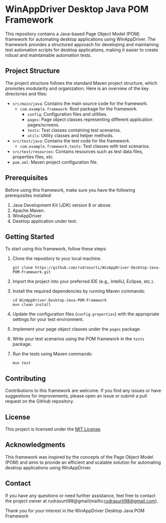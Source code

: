 # WinAppDriver Desktop Java POM Framework

This repository contains a Java-based Page Object Model (POM) framework for automating desktop applications using WinAppDriver. The framework provides a structured approach for developing and maintaining test automation scripts for desktop applications, making it easier to create robust and maintainable automation tests.

## Project Structure

The project structure follows the standard Maven project structure, which promotes modularity and organization. Here is an overview of the key directories and files:

- `src/main/java`: Contains the main source code for the framework.
  - `com.example.framework`: Root package for the framework.
    - `config`: Configuration files and utilities.
    - `pages`: Page object classes representing different application pages/screens.
    - `tests`: Test classes containing test scenarios.
    - `utils`: Utility classes and helper methods.
- `src/test/java`: Contains the test code for the framework.
  - `com.example.framework.tests`: Test classes with test scenarios.
- `src/test/resources`: Contains resources such as test data files, properties files, etc.
- `pom.xml`: Maven project configuration file.

## Prerequisites

Before using this framework, make sure you have the following prerequisites installed:

1. Java Development Kit (JDK) version 8 or above.
2. Apache Maven.
3. WinAppDriver.
4. Desktop application under test.

## Getting Started

To start using this framework, follow these steps:

1. Clone the repository to your local machine.
   ```
   git clone https://github.com/rudrasurti/WinAppDriver-Desktop-Java-POM-Framework.git
   ```

2. Import the project into your preferred IDE (e.g., IntelliJ, Eclipse, etc.).
3. Install the required dependencies by running Maven commands:
   ```
   cd WinAppDriver-Desktop-Java-POM-Framework
   mvn clean install
   ```

4. Update the configuration files (`config.properties`) with the appropriate settings for your test environment.
5. Implement your page object classes under the `pages` package.
6. Write your test scenarios using the POM framework in the `tests` package.
7. Run the tests using Maven commands:
   ```
   mvn test
   ```

## Contributing

Contributions to this framework are welcome. If you find any issues or have suggestions for improvements, please open an issue or submit a pull request on the GitHub repository.

## License

This project is licensed under the [MIT License](https://github.com/rudrasurti/WinAppDriver-Desktop-Java-POM-Framework/blob/main/LICENSE).

## Acknowledgments

This framework was inspired by the concepts of the Page Object Model (POM) and aims to provide an efficient and scalable solution for automating desktop applications using WinAppDriver.

## Contact

If you have any questions or need further assistance, feel free to contact the project owner at rudrasurti98@gmail(mailto:rudrasurti98@gmail.com).

Thank you for your interest in the WinAppDriver Desktop Java POM Framework
